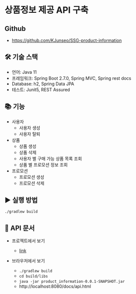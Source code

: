# 상품정보 제공 API 구축

## Github
- https://github.com/KJunseo/SSG-product-information

## 🛠 기술 스택
- 언어: Java 11
- 프레임워크: Spring Boot 2.7.0, Spring MVC, Spring rest docs
- Database: h2, Spring Data JPA
- 테스트: Junit5, REST Assured

## 📚 기능
- 사용자
  - 사용자 생성
  - 사용자 탈퇴
- 상품
  - 상품 생성
  - 상품 삭제
  - 사용자 별 구매 가능 상품 목록 조회
  - 상품 별 프로모션 정보 조회
- 프로모션
  - 프로모션 생성
  - 프로모션 삭제
  
## ▶️ 실행 방법
`./gradlew build`

## 📝 API 문서
- 프로젝트에서 보기
  - [link](./src/docs/asciidoc/api.adoc)
  
- 브라우저에서 보기
  - `./gradlew build` 
  - `cd build/libs`
  - `java -jar product_information-0.0.1-SNAPSHOT.jar `
  - http://localhost:8080/docs/api.html

